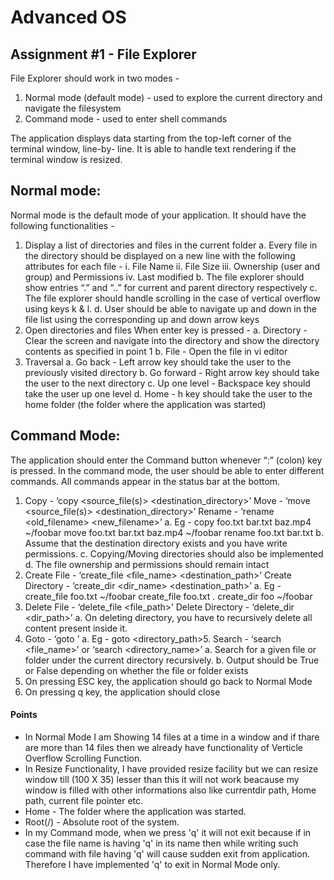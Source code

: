 # Advanced OS
## Assignment #1 - File Explorer

File Explorer should work in two modes -
1. Normal mode (default mode) - used to explore the current directory and navigate the filesystem
2. Command mode - used to enter shell commands

The application displays data starting from the top-left corner of the terminal window, line-by-
line.
It is able to handle text rendering if the terminal window is resized.


## Normal mode:
Normal mode is the default mode of your application. It should have the following functionalities -
1. Display a list of directories and files in the current folder
a. Every file in the directory should be displayed on a new line with the following
attributes for each file -
i.
File Name
ii.
File Size
iii.
Ownership (user and group) and Permissions
iv.
Last modified
b. The file explorer should show entries “.” and “..” for current and parent directory
respectively
c. The file explorer should handle scrolling in the case of vertical overflow using keys k &
l.
d. User should be able to navigate up and down in the file list using the corresponding
up and down arrow keys
2. Open directories and files When
enter key is pressed -
a. Directory - Clear the screen and navigate into the directory and show the directory
contents as specified in point 1
b. File - Open the file in vi editor
3. Traversal
a. Go back - Left arrow key should take the user to the previously visited directory
b. Go forward - Right arrow key should take the user to the next directory
c. Up one level - Backspace key should take the user up one level
d. Home - h key should take the user to the home folder (the folder where the
application was started)

## Command Mode:
The application should enter the Command button whenever “:” (colon) key is pressed. In the
command mode, the user should be able to enter different commands. All commands appear in the
status bar at the bottom.
1. Copy - ‘copy <source_file(s)> <destination_directory>’
Move - ‘move <source_file(s)> <destination_directory>’
Rename - ‘rename <old_filename> <new_filename>’
a. Eg - copy foo.txt bar.txt baz.mp4 ~/foobar
move foo.txt bar.txt baz.mp4 ~/foobar
rename foo.txt bar.txt
b. Assume that the destination directory exists and you have write permissions.
c. Copying/Moving directories should also be implemented
d. The file ownership and permissions should remain intact
2. Create File - ‘create_file <file_name> <destination_path>’
Create Directory - ‘create_dir <dir_name> <destination_path>’
a. Eg - create_file foo.txt ~/foobar
create_file foo.txt .
create_dir foo ~/foobar
3. Delete File - ‘delete_file <file_path>’
Delete Directory - ‘delete_dir <dir_path>’
a. On deleting directory, you have to recursively delete all content present inside it.
4. Goto - ‘goto <location>’
a. Eg - goto <directory_path>5. Search - ‘search <file_name>’ or ‘search <directory_name>’
a. Search for a given file or folder under the current directory recursively.
b. Output should be True or False depending on whether the file or folder exists
6. On pressing ESC key, the application should go back to Normal Mode
7. On pressing q key, the application should close

#### Points 

- In Normal Mode I am Showing 14 files at a time in a window and if thare are more than 14 files then we already have functionality of Verticle Overflow Scrolling Function.
- In Resize Functionality, I have provided resize facility but we can resize window till (100 X 35) lesser than this it will not work beacause my window is filled with other informations also like currentdir path, Home path, current file pointer etc.
- Home - The folder where the application was started.
- Root(/) - Absolute root of the system. 
- In my Command mode, when we press 'q' it will not exit because if in case the file name is having 'q' in its name then while writing such command with file having 'q' will cause sudden exit from application. Therefore I have implemented 'q' to exit in Normal Mode only.




